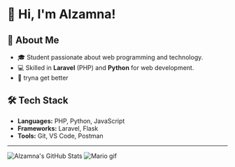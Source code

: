 # 👋 Hi, I'm Alzamna!

## 🚀 About Me
- 🎓 Student passionate about web programming and technology.
- 💻 Skilled in **Laravel** (PHP) and **Python** for web development.
- 🌱 tryna get better

## 🛠️ Tech Stack
- **Languages:** PHP, Python, JavaScript
- **Frameworks:** Laravel, Flask
- **Tools:** Git, VS Code, Postman

---

![Alzamna's GitHub Stats](https://github-readme-stats.vercel.app/api?username=Alzamna&show_icons=true&theme=radical)
![Mario gif](https://media.giphy.com/media/xUA7bdpLxQhsSQdyog/giphy.gif)

